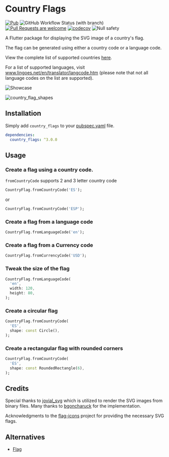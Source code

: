 # Country Flags

[![Pub](https://img.shields.io/pub/v/country_flags.svg)](https://pub.dev/packages/country_flags)
![GitHub Workflow Status (with branch)](https://img.shields.io/github/actions/workflow/status/arturograu/country_flags/main.yaml?branch=main)
[![Pull Requests are welcome](https://img.shields.io/badge/license-MIT-blue)](https://github.com/arturograu/country_flags/blob/master/LICENSE)
[![codecov](https://codecov.io/gh/arturograu/country_flags/branch/main/graph/badge.svg?token=NVFK3CAP1S)](https://codecov.io/gh/arturograu/country_flags)
![Null safety](https://img.shields.io/badge/null%20safety-true-brightgreen)

A Flutter package for displaying the SVG image of a country's flag.

The flag can be generated using either a country code or a language code.

View the complete list of supported countries [here](https://www.iban.com/country-codes).

For a list of supported languages, visit www.lingoes.net/en/translator/langcode.htm (please note that not all language codes on the list are supported).

![Showcase](https://i.imgur.com/quh79th.gif)

![country_flag_shapes]

## Installation

Simply add `country_flags` to your [pubspec.yaml](https://flutter.io/using-packages/) file.

```yml
dependencies:
  country_flags: ^3.0.0
```

## Usage

### Create a flag using a country code.
`fromCountryCode` supports 2 and 3 letter country code
```dart
CountryFlag.fromCountryCode('ES');
```
or
```dart
CountryFlag.fromCountryCode('ESP');
```

### Create a flag from a language code

```dart
CountryFlag.fromLanguageCode('en');
```

### Create a flag from a Currency code

```dart
CountryFlag.fromCurrencyCode('USD');
```


### Tweak the size of the flag

```dart
CountryFlag.fromLanguageCode(
  'en',
  width: 120,
  height: 80,
);
```

### Create a circular flag

```dart
CountryFlag.fromCountryCode(
  'ES',
  shape: const Circle(),
);
```

### Create a rectangular flag with rounded corners

```dart
CountryFlag.fromCountryCode(
  'ES',
  shape: const RoundedRectangle(6),
);
```

## Credits

Special thanks to [jovial_svg](https://github.com/zathras/jovial_svg) which is utilized to render the SVG images from binary files.
Many thanks to [bgoncharuck](https://github.com/bgoncharuck) for the implementation.

Acknowledgments to the [flag-icons](https://github.com/lipis/flag-icons) project for providing the necessary SVG flags.

## Alternatives

- [Flag](https://github.com/LunaGao/flag_flutter)

[country_flag_shapes]: country_flag_shapes.png
